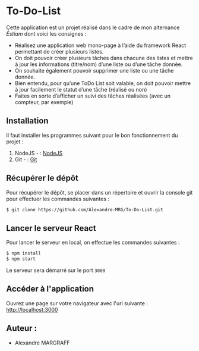 # To-Do-List

Cette application est un projet réalisé dans le cadre de mon alternance *Éstiam* dont voici les consignes :
- Réalisez une application web mono-page à l’aide du framework React permettant de créer plusieurs listes.
- On doit pouvoir créer plusieurs tâches dans chacune des listes et mettre à jour les informations (titre/nom) d’une liste ou d’une tâche donnée.
- On souhaite également pouvoir supprimer une liste ou une tâche donnée.
- Bien entendu, pour qu’une ToDo List soit valable, on doit pouvoir mettre à jour facilement le statut d’une tâche (réalisé ou non)
- Faites en sorte d’afficher un suivi des tâches réalisées (avec un compteur, par exemple)

## Installation

Il faut installer les programmes suivant pour le bon fonctionnement du projet : 

1. NodeJS - : [NodeJS](https://nodejs.org)
2. Git - : [Git](https://git-scm.com)

## Récupérer le dépôt

Pour récupérer le dépôt, se placer dans un répertoire et ouvrir la console git pour effectuer les commandes suivantes :

```bash
$ git clone https://github.com/Alexandre-MRG/To-Do-List.git
```

## Lancer le serveur React

Pour lancer le serveur en local, on effectue les commandes suivantes :

```bash
$ npm install 
$ npm start
```

Le serveur sera démarré sur le port `3000`

## Accéder à l'application

Ouvrez une page sur votre navigateur avec l'url suivante : [http://localhost:3000](http://localhost:3000/)

## Auteur :

- Alexandre MARGRAFF


